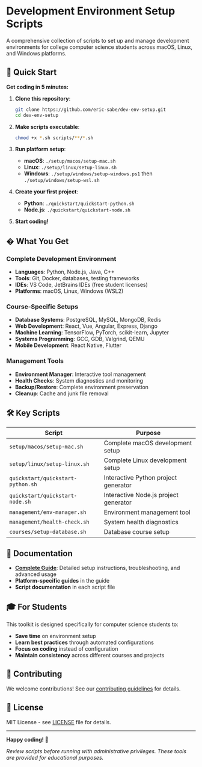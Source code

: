 # Development Environment Setup Scripts

A comprehensive collection of scripts to set up and manage development environments for college computer science students across macOS, Linux, and Windows platforms.

## 🚀 Quick Start

**Get coding in 5 minutes:**

1. **Clone this repository**:
   ```bash
   git clone https://github.com/eric-sabe/dev-env-setup.git
   cd dev-env-setup
   ```

2. **Make scripts executable**:
   ```bash
   chmod +x *.sh scripts/**/*.sh
   ```

3. **Run platform setup**:
   - **macOS**: `./setup/macos/setup-mac.sh`
   - **Linux**: `./setup/linux/setup-linux.sh`
   - **Windows**: `./setup/windows/setup-windows.ps1` then `./setup/windows/setup-wsl.sh`

4. **Create your first project**:
   - **Python**: `./quickstart/quickstart-python.sh`
   - **Node.js**: `./quickstart/quickstart-node.sh`

5. **Start coding!**

## � What You Get

### Complete Development Environment
- **Languages**: Python, Node.js, Java, C++
- **Tools**: Git, Docker, databases, testing frameworks
- **IDEs**: VS Code, JetBrains IDEs (free student licenses)
- **Platforms**: macOS, Linux, Windows (WSL2)

### Course-Specific Setups
- **Database Systems**: PostgreSQL, MySQL, MongoDB, Redis
- **Web Development**: React, Vue, Angular, Express, Django
- **Machine Learning**: TensorFlow, PyTorch, scikit-learn, Jupyter
- **Systems Programming**: GCC, GDB, Valgrind, QEMU
- **Mobile Development**: React Native, Flutter

### Management Tools
- **Environment Manager**: Interactive tool management
- **Health Checks**: System diagnostics and monitoring
- **Backup/Restore**: Complete environment preservation
- **Cleanup**: Cache and junk file removal

## 🛠️ Key Scripts

| Script | Purpose |
|--------|---------|
| `setup/macos/setup-mac.sh` | Complete macOS development setup |
| `setup/linux/setup-linux.sh` | Complete Linux development setup |
| `quickstart/quickstart-python.sh` | Interactive Python project generator |
| `quickstart/quickstart-node.sh` | Interactive Node.js project generator |
| `management/env-manager.sh` | Environment management tool |
| `management/health-check.sh` | System health diagnostics |
| `courses/setup-database.sh` | Database course setup |

## 📖 Documentation

- **[Complete Guide](guide.md)**: Detailed setup instructions, troubleshooting, and advanced usage
- **Platform-specific guides** in the guide
- **Script documentation** in each script file

## 🎓 For Students

This toolkit is designed specifically for computer science students to:
- **Save time** on environment setup
- **Learn best practices** through automated configurations
- **Focus on coding** instead of configuration
- **Maintain consistency** across different courses and projects

## 🤝 Contributing

We welcome contributions! See our [contributing guidelines](CONTRIBUTING.md) for details.

## 📄 License

MIT License - see [LICENSE](LICENSE) file for details.

---

**Happy coding! 🎉**

*Review scripts before running with administrative privileges. These tools are provided for educational purposes.*

